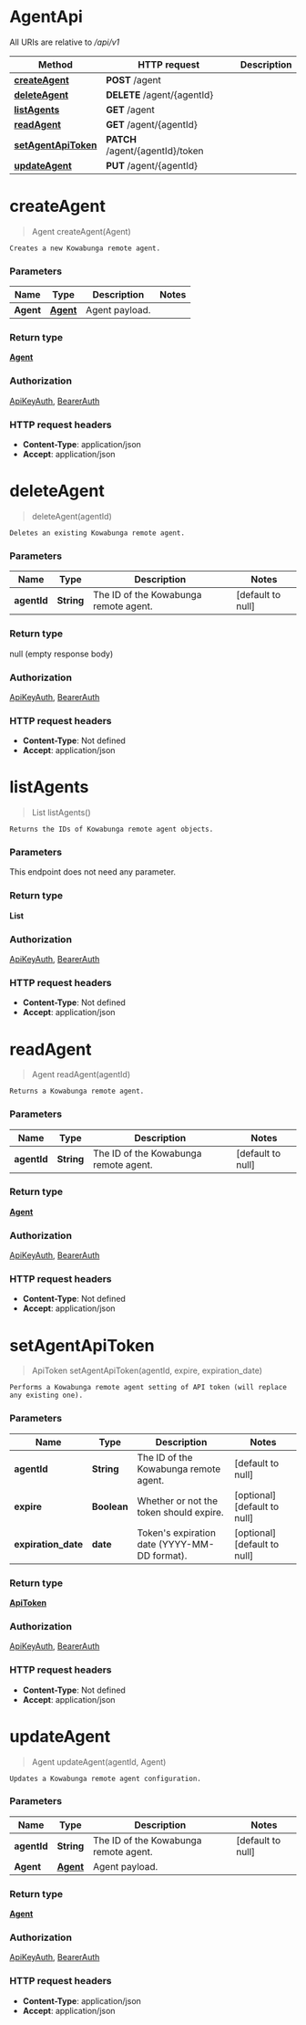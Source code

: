 # AgentApi

All URIs are relative to */api/v1*

| Method | HTTP request | Description |
|------------- | ------------- | -------------|
| [**createAgent**](AgentApi.md#createAgent) | **POST** /agent |  |
| [**deleteAgent**](AgentApi.md#deleteAgent) | **DELETE** /agent/{agentId} |  |
| [**listAgents**](AgentApi.md#listAgents) | **GET** /agent |  |
| [**readAgent**](AgentApi.md#readAgent) | **GET** /agent/{agentId} |  |
| [**setAgentApiToken**](AgentApi.md#setAgentApiToken) | **PATCH** /agent/{agentId}/token |  |
| [**updateAgent**](AgentApi.md#updateAgent) | **PUT** /agent/{agentId} |  |


<a name="createAgent"></a>
# **createAgent**
> Agent createAgent(Agent)



    Creates a new Kowabunga remote agent.

### Parameters

|Name | Type | Description  | Notes |
|------------- | ------------- | ------------- | -------------|
| **Agent** | [**Agent**](../Models/Agent.md)| Agent payload. | |

### Return type

[**Agent**](../Models/Agent.md)

### Authorization

[ApiKeyAuth](../README.md#ApiKeyAuth), [BearerAuth](../README.md#BearerAuth)

### HTTP request headers

- **Content-Type**: application/json
- **Accept**: application/json

<a name="deleteAgent"></a>
# **deleteAgent**
> deleteAgent(agentId)



    Deletes an existing Kowabunga remote agent.

### Parameters

|Name | Type | Description  | Notes |
|------------- | ------------- | ------------- | -------------|
| **agentId** | **String**| The ID of the Kowabunga remote agent. | [default to null] |

### Return type

null (empty response body)

### Authorization

[ApiKeyAuth](../README.md#ApiKeyAuth), [BearerAuth](../README.md#BearerAuth)

### HTTP request headers

- **Content-Type**: Not defined
- **Accept**: application/json

<a name="listAgents"></a>
# **listAgents**
> List listAgents()



    Returns the IDs of Kowabunga remote agent objects.

### Parameters
This endpoint does not need any parameter.

### Return type

**List**

### Authorization

[ApiKeyAuth](../README.md#ApiKeyAuth), [BearerAuth](../README.md#BearerAuth)

### HTTP request headers

- **Content-Type**: Not defined
- **Accept**: application/json

<a name="readAgent"></a>
# **readAgent**
> Agent readAgent(agentId)



    Returns a Kowabunga remote agent.

### Parameters

|Name | Type | Description  | Notes |
|------------- | ------------- | ------------- | -------------|
| **agentId** | **String**| The ID of the Kowabunga remote agent. | [default to null] |

### Return type

[**Agent**](../Models/Agent.md)

### Authorization

[ApiKeyAuth](../README.md#ApiKeyAuth), [BearerAuth](../README.md#BearerAuth)

### HTTP request headers

- **Content-Type**: Not defined
- **Accept**: application/json

<a name="setAgentApiToken"></a>
# **setAgentApiToken**
> ApiToken setAgentApiToken(agentId, expire, expiration\_date)



    Performs a Kowabunga remote agent setting of API token (will replace any existing one).

### Parameters

|Name | Type | Description  | Notes |
|------------- | ------------- | ------------- | -------------|
| **agentId** | **String**| The ID of the Kowabunga remote agent. | [default to null] |
| **expire** | **Boolean**| Whether or not the token should expire. | [optional] [default to null] |
| **expiration\_date** | **date**| Token&#39;s expiration date (YYYY-MM-DD format). | [optional] [default to null] |

### Return type

[**ApiToken**](../Models/ApiToken.md)

### Authorization

[ApiKeyAuth](../README.md#ApiKeyAuth), [BearerAuth](../README.md#BearerAuth)

### HTTP request headers

- **Content-Type**: Not defined
- **Accept**: application/json

<a name="updateAgent"></a>
# **updateAgent**
> Agent updateAgent(agentId, Agent)



    Updates a Kowabunga remote agent configuration.

### Parameters

|Name | Type | Description  | Notes |
|------------- | ------------- | ------------- | -------------|
| **agentId** | **String**| The ID of the Kowabunga remote agent. | [default to null] |
| **Agent** | [**Agent**](../Models/Agent.md)| Agent payload. | |

### Return type

[**Agent**](../Models/Agent.md)

### Authorization

[ApiKeyAuth](../README.md#ApiKeyAuth), [BearerAuth](../README.md#BearerAuth)

### HTTP request headers

- **Content-Type**: application/json
- **Accept**: application/json

